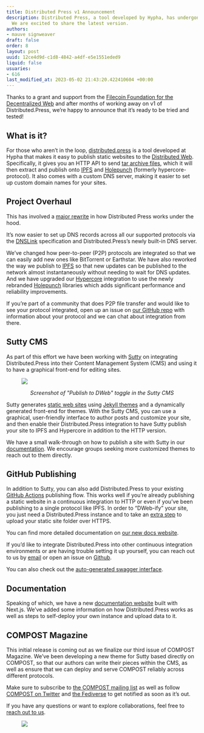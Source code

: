 ```yaml
---
title: Distributed Press v1 Announcement
description: Distributed Press, a tool developed by Hypha, has undergone a major rewrite.
  We are excited to share the latest version.
authors:
- mauve signweaver
draft: false
order: 8
layout: post
uuid: 12ce4d9d-c1d8-4842-a4df-e5e1551eded9
liquid: false
usuaries:
- 616
last_modified_at: 2023-05-02 21:43:20.422410604 +00:00
---
```


<p style="text-align:start">Thanks to a grant and support from the <a href="https://www.ffdweb.org/" rel="noopener" target="_blank" referrerpolicy="strict-origin-when-cross-origin">Filecoin Foundation for the Decentralized Web</a> and after months of working away on v1 of Distributed.Press, we’re happy to announce that it’s ready to be tried and tested!</p><h2 style="text-align:start" id="what-is-it">What is it?</h2><p style="text-align:start">For those who aren’t in the loop, <a href="https://distributed.press/" rel="noopener" target="_blank" referrerpolicy="strict-origin-when-cross-origin">distributed.press</a> is a tool developed at Hypha that makes it easy to publish static websites to the <a href="https://getdweb.net/" rel="noopener" target="_blank" referrerpolicy="strict-origin-when-cross-origin">Distributed Web</a>. Specifically, it gives you an HTTP API to send <a href="https://en.wikipedia.org/wiki/Tar_(computing)" rel="noopener" target="_blank" referrerpolicy="strict-origin-when-cross-origin">tar archive files</a>, which it will then extract and publish onto <a href="https://ipfs.tech/" rel="noopener" target="_blank" referrerpolicy="strict-origin-when-cross-origin">IPFS</a> and <a href="https://holepunch.to/" rel="noopener" target="_blank" referrerpolicy="strict-origin-when-cross-origin">Holepunch</a> (formerly hypercore-protocol). It also comes with a custom DNS server, making it easier to set up custom domain names for your sites.</p><h2 style="text-align:start" id="project-overhaul">Project Overhaul</h2><p style="text-align:start">This has involved a <a href="https://github.com/hyphacoop/api.distributed.press/pull/48" rel="noopener" target="_blank" referrerpolicy="strict-origin-when-cross-origin">major rewrite</a> in how Distributed Press works under the hood.</p><p style="text-align:start">It’s now easier to set up DNS records across all our supported protocols via the <a href="https://www.dnslink.io/" rel="noopener" target="_blank" referrerpolicy="strict-origin-when-cross-origin">DNSLink</a> specification and Distributed.Press’s newly built-in DNS server.</p><p style="text-align:start">We’ve changed how peer-to-peer (P2P) protocols are integrated so that we can easily add new ones like BitTorrent or Earthstar. We have also reworked the way we publish to <a href="https://www.ipfs.tech/" rel="noopener" target="_blank" referrerpolicy="strict-origin-when-cross-origin">IPFS</a> so that new updates can be published to the network almost instantaneously without needing to wait for DNS updates. And we have upgraded our <a href="https://github.com/hypercore-protocol" rel="noopener" target="_blank" referrerpolicy="strict-origin-when-cross-origin">Hypercore</a> integration to use the newly rebranded <a href="https://holepunch.to/" rel="noopener" target="_blank" referrerpolicy="strict-origin-when-cross-origin">Holepunch</a> libraries which adds significant performance and reliability improvements.</p><p style="text-align:start">If you’re part of a community that does P2P file transfer and would like to see your protocol integrated, open up an issue on <a href="https://github.com/hyphacoop/api.distributed.press/issues/new?assignees=&amp;labels=&amp;template=support_new_protocol.md&amp;title=Support+new+protocol%3A+" rel="noopener" target="_blank" referrerpolicy="strict-origin-when-cross-origin">our GitHub repo</a> with information about your protocol and we can chat about integration from there.</p><h2 style="text-align:start" id="sutty-cms">Sutty CMS</h2><p style="text-align:start">As part of this effort we have been working with <a href="https://sutty.nl/en/" rel="noopener" target="_blank" referrerpolicy="strict-origin-when-cross-origin">Sutty</a> on integrating Distributed.Press into their Content Management System (CMS) and using it to have a graphical front-end for editing sites.</p><figure><img src="public/sqmuy6k8irifed1q80ndpws8z122/2023-04-25-dp-publish-to-dweb-toggle.png" class="max-w-100" controls="false"></figure><p style="text-align:center"><em>Screenshot of "Publish to DWeb" toggle in the Sutty CMS</em></p><p style="text-align:start">Sutty generates <a href="https://en.wikipedia.org/wiki/Static_web_page" rel="noopener" target="_blank" referrerpolicy="strict-origin-when-cross-origin">static web sites</a> using <a href="https://jekyllrb.com/" rel="noopener" target="_blank" referrerpolicy="strict-origin-when-cross-origin">Jekyll themes</a> and a dynamically generated front-end for themes. With the Sutty CMS, you can use a graphical, user-friendly interface to author posts and customize your site, and then enable their Distributed.Press integration to have Sutty publish your site to IPFS and Hypercore in addition to the HTTP version.</p><p style="text-align:start">We have a small walk-through on how to publish a site with Sutty in our <a href="https://docs.distributed.press/deployment/sutty" rel="noopener" target="_blank" referrerpolicy="strict-origin-when-cross-origin">documentation</a>. We encourage groups seeking more customized themes to reach out to them directly.</p><h2 style="text-align:start" id="github-publishing">GitHub Publishing</h2><p style="text-align:start">In addition to Sutty, you can also add Distributed.Press to your existing <a href="https://docs.github.com/en/actions" rel="noopener" target="_blank" referrerpolicy="strict-origin-when-cross-origin">GitHub Actions</a> publishing flow. This works well if you’re already publishing a static website in a continuous integration to HTTP or even if you’ve been publishing to a single protocol like IPFS. In order to “DWeb-ify” your site, you just need a Distributed.Press instance and to take an <a href="https://github.com/marketplace/actions/publish-to-distributed-press" rel="noopener" target="_blank" referrerpolicy="strict-origin-when-cross-origin">extra step</a> to upload your static site folder over HTTPS.</p><p style="text-align:start">You can find more detailed documentation on <a href="https://docs.distributed.press" rel="noopener" target="_blank" referrerpolicy="strict-origin-when-cross-origin">our new docs website</a>.</p><p style="text-align:start">If you’d like to integrate Distributed.Press into other continuous integration environments or are having trouble setting it up yourself, you can reach out to us by <a href="mailto:%20hello@distributed.press" rel="noopener" target="_blank" referrerpolicy="strict-origin-when-cross-origin">email</a> or open an issue on <a href="https://github.com/hyphacoop/distributed.press" rel="noopener" target="_blank" referrerpolicy="strict-origin-when-cross-origin">Github</a>.</p><p style="text-align:start">You can also check out the <a href="https://api.distributed.press/v1/docs/static/index.html" rel="noopener" target="_blank" referrerpolicy="strict-origin-when-cross-origin">auto-generated swagger interface</a>.</p><h2 style="text-align:start" id="documentation">Documentation</h2><p style="text-align:start">Speaking of which, we have a new <a href="https://docs.distributed.press/" rel="noopener" target="_blank" referrerpolicy="strict-origin-when-cross-origin">documentation website</a> built with Next.js. We’ve added some information on how Distributed.Press works as well as steps to self-deploy your own instance and upload data to it.</p><h2 style="text-align:start" id="compost-magazine">COMPOST Magazine</h2><p style="text-align:start">This initial release is coming out as we finalize our third issue of COMPOST Magazine. We’ve been developing a new theme for Sutty based directly on COMPOST, so that our authors can write their pieces within the CMS, as well as ensure that we can deploy and serve COMPOST reliably across different protocols.</p><p style="text-align:start">Make sure to subscribe to <a href="https://lists.hypha.coop/cgi-bin/mailman/listinfo/compost" rel="noopener" target="_blank" referrerpolicy="strict-origin-when-cross-origin">the COMPOST mailing list</a> as well as follow <a href="https://twitter.com/COMPOSTmag" rel="noopener" target="_blank" referrerpolicy="strict-origin-when-cross-origin">COMPOST on Twitter</a> and <a href="https://social.coop/@compost" rel="noopener" target="_blank" referrerpolicy="strict-origin-when-cross-origin">the Fediverse</a> to get notified as soon as it’s out.</p><p style="text-align:start">If you have any questions or want to explore collaborations, feel free to <a href="mailto:hello@distributed.press" rel="noopener" target="_blank" referrerpolicy="strict-origin-when-cross-origin">reach out to us</a>.</p><figure><img src="public/k5dteffefrgagru985lo9fbgiy4t/2023-04-25-supporters.png" class="max-w-100" controls="false"></figure><p style="text-align:start"></p>